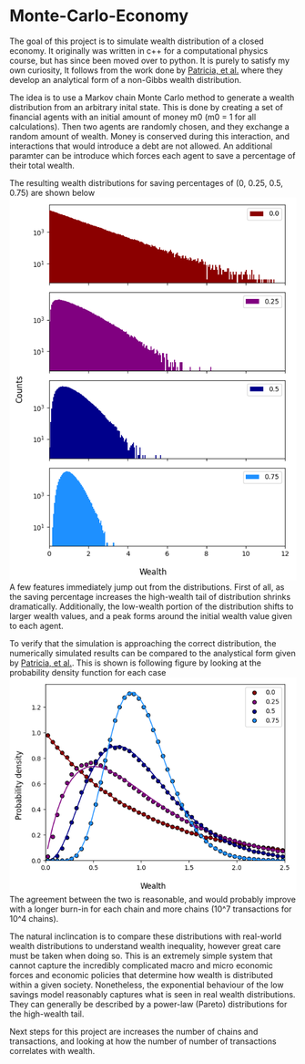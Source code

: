 # Monte-Carlo-Economy
The goal of this project is to simulate wealth distribution of a closed economy.  It originally was written in c++ for a computational physics course, but has since been moved over to python.  It is purely to satisfy my own curiosity,  It follows from the work done by [Patricia, et al.](https://doi.org/10.1016/j.physa.2004.04.024) where they develop an analytical form of a non-Gibbs wealth distribution.

The idea is to use a Markov chain Monte Carlo method to generate a wealth distribution from an arbitrary inital state.  This is done by creating a set of financial agents with an initial amount of money m0 (m0 = 1 for all calculations). Then two agents are randomly chosen, and they exchange a random amount of wealth.  Money is conserved during this interaction, and interactions that would introduce a debt are not allowed.  An additional paramter can be introduce which forces each agent to save a percentage of their total wealth.  

The resulting wealth distributions for saving percentages of (0, 0.25, 0.5, 0.75) are shown below
![wealth_hists](https://github.com/SJHageman/Monte-Carlo-Economy/blob/main/hist_ind_logNumTrans%3D6_runsN%3D1000.png)
A few features immediately jump out from the distributions.  First of all, as the saving percentage increases the high-wealth tail of distribution shrinks dramatically.  Additionally, the low-wealth portion of the distribution shifts to larger wealth values, and a peak forms around the initial wealth value given to each agent.

To verify that the simulation is approaching the correct distribution, the numerically simulated results can be compared to the analystical form given by [Patricia, et al.](https://doi.org/10.1016/j.physa.2004.04.024).  This is shown is following figure by looking at the probability density function for each case
![wealth_pdf](https://github.com/SJHageman/Monte-Carlo-Economy/blob/main/hist_all_logNumTrans%3D6_runsN%3D1000.png)
The agreement between the two is reasonable, and would probably improve with a longer burn-in for each chain and more chains (10^7 transactions for 10^4 chains).

The natural inclincation is to compare these distributions with real-world wealth distributions to understand wealth inequality, however great care must be taken when doing so.  This is an extremely simple system that cannot capture the incredibly complicated macro and micro economic forces and economic policies that determine how wealth is distributed within a given society.  Nonetheless, the exponential behaviour of the low savings model reasonably captures what is seen in real wealth distributions.  They can generally be described by a power-law (Pareto) distributions for the high-wealth tail.

Next steps for this project are increases the number of chains and transactions, and looking at how the number of number of transactions correlates with wealth.

